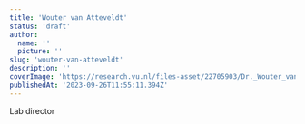 ```yaml
---
title: 'Wouter van Atteveldt'
status: 'draft'
author:
  name: ''
  picture: ''
slug: 'wouter-van-atteveldt'
description: ''
coverImage: 'https://research.vu.nl/files-asset/22705903/Dr._Wouter_van_Atteveldt_tcm250_36346.jpg?w=160&f=webp'
publishedAt: '2023-09-26T11:55:11.394Z'
---
```


Lab director

